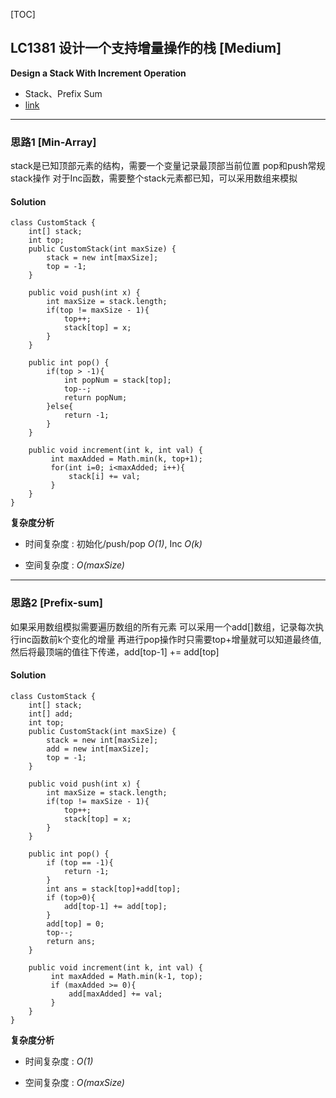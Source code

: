 [TOC]
## LC1381 设计一个支持增量操作的栈 [Medium]
**Design a Stack With Increment Operation**

- Stack、Prefix Sum
- [link](https://leetcode.com/problems/design-a-stack-with-increment-operation/)
---
### 思路1 [Min-Array]
stack是已知顶部元素的结构，需要一个变量记录最顶部当前位置
pop和push常规stack操作
对于Inc函数，需要整个stack元素都已知，可以采用数组来模拟

#### Solution

```
class CustomStack {
    int[] stack;
    int top;
    public CustomStack(int maxSize) {
        stack = new int[maxSize];
        top = -1;
    }
    
    public void push(int x) {
        int maxSize = stack.length;
        if(top != maxSize - 1){
            top++;
            stack[top] = x;
        }
    }
    
    public int pop() {
        if(top > -1){
            int popNum = stack[top];
            top--;
            return popNum;
        }else{
            return -1;
        }
    }
    
    public void increment(int k, int val) {
         int maxAdded = Math.min(k, top+1);
         for(int i=0; i<maxAdded; i++){
             stack[i] += val;
         }
    }
}

```
**复杂度分析**

* 时间复杂度 : 初始化/push/pop *O(1)*, Inc *O(k)*

* 空间复杂度 : *O(maxSize)* 

---
### 思路2 [Prefix-sum]
如果采用数组模拟需要遍历数组的所有元素
可以采用一个add[]数组，记录每次执行inc函数前k个变化的增量
再进行pop操作时只需要top+增量就可以知道最终值,然后将最顶端的值往下传递，add[top-1] += add[top]

#### Solution

```
class CustomStack {
    int[] stack;
    int[] add;
    int top;
    public CustomStack(int maxSize) {
        stack = new int[maxSize];
        add = new int[maxSize];
        top = -1;
    }
    
    public void push(int x) {
        int maxSize = stack.length;
        if(top != maxSize - 1){
            top++;
            stack[top] = x;
        }
    }
    
    public int pop() {
        if (top == -1){
            return -1;
        }
        int ans = stack[top]+add[top];
        if (top>0){
            add[top-1] += add[top];
        }
        add[top] = 0;
        top--;
        return ans;
    }
    
    public void increment(int k, int val) {
         int maxAdded = Math.min(k-1, top);
         if (maxAdded >= 0){
             add[maxAdded] += val;
         }
    }
}
```

**复杂度分析**

* 时间复杂度 : *O(1)*

* 空间复杂度 : *O(maxSize)* 
